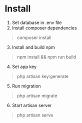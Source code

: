 # Install

1) Set database in .env file
2) Install composer dependencies
> composer install
3) Install and build npm
> npm install && npm run build
4) Set app key
> php artisan key:generate
5) Run migration
> php artisan migrate
6) Start artisan server
> php artisan serve
